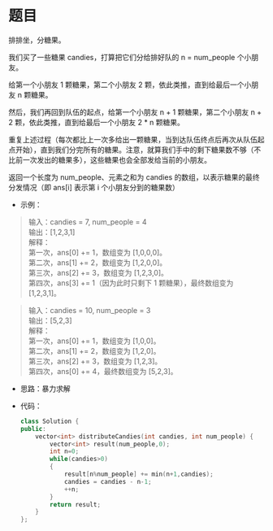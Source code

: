 # 题目
排排坐，分糖果。

我们买了一些糖果 candies，打算把它们分给排好队的 n = num_people 个小朋友。

给第一个小朋友 1 颗糖果，第二个小朋友 2 颗，依此类推，直到给最后一个小朋友 n 颗糖果。

然后，我们再回到队伍的起点，给第一个小朋友 n + 1 颗糖果，第二个小朋友 n + 2 颗，依此类推，直到给最后一个小朋友 2 * n 颗糖果。

重复上述过程（每次都比上一次多给出一颗糖果，当到达队伍终点后再次从队伍起点开始），直到我们分完所有的糖果。注意，就算我们手中的剩下糖果数不够（不比前一次发出的糖果多），这些糖果也会全部发给当前的小朋友。

返回一个长度为 num_people、元素之和为 candies 的数组，以表示糖果的最终分发情况（即 ans[i] 表示第 i 个小朋友分到的糖果数）

* 示例：
>输入：candies = 7, num_people = 4<br>
输出：[1,2,3,1]<br>
解释：<br>
第一次，ans[0] += 1，数组变为 [1,0,0,0]。<br>
第二次，ans[1] += 2，数组变为 [1,2,0,0]。<br>
第三次，ans[2] += 3，数组变为 [1,2,3,0]。<br>
第四次，ans[3] += 1（因为此时只剩下 1 颗糖果），最终数组变为 [1,2,3,1]。


>输入：candies = 10, num_people = 3<br>
输出：[5,2,3]<br>
解释：<br>
第一次，ans[0] += 1，数组变为 [1,0,0]。<br>
第二次，ans[1] += 2，数组变为 [1,2,0]。<br>
第三次，ans[2] += 3，数组变为 [1,2,3]。<br>
第四次，ans[0] += 4，最终数组变为 [5,2,3]。<br>

* 思路：暴力求解

* 代码：
  
    ```C++
    class Solution {
    public:
        vector<int> distributeCandies(int candies, int num_people) {
            vector<int> result(num_people,0);
            int n=0;
            while(candies>0)
            {
                result[n%num_people] += min(n+1,candies);
                candies = candies - n-1;
                ++n;
            }
            return result;
        }
    };
    ```

